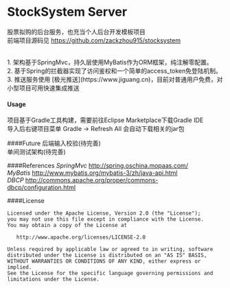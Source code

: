 # StockSystem Server
股票拟购的后台服务，也充当个人后台开发模板项目
<br/>
前端项目源码见 https://github.com/zackzhou915/stocksystem

<br />
1. 架构基于SpringMvc，持久层使用MyBatis作为ORM框架，纯注解零配置。
<br/>
2. 基于Spring的拦截器实现了访问鉴权和一个简单的access_token免登陆机制。
<br/>
3. 推送服务使用 [极光推送](https://www.jiguang.cn)，目前对普通用户免费，对小型项目可用快速集成推送

#### Usage
项目基于Gradle工具构建，需要前往Eclipse Marketplace下载Gradle IDE
<br/>
导入后右键项目菜单 Gradle -> Refresh All 会自动下载相关的jar包

####Future
后端输入校验(待完善)
<br/>
单间测试架构(待完善)

####References
*SpringMvc* http://spring.oschina.mopaas.com/
<br/>
*MyBatis* http://www.mybatis.org/mybatis-3/zh/java-api.html
<br/>
*DBCP* http://commons.apache.org/proper/commons-dbcp/configuration.html

####License

	Licensed under the Apache License, Version 2.0 (the "License");
	you may not use this file except in compliance with the License.
	You may obtain a copy of the License at

	   http://www.apache.org/licenses/LICENSE-2.0

	Unless required by applicable law or agreed to in writing, software
	distributed under the License is distributed on an "AS IS" BASIS,
	WITHOUT WARRANTIES OR CONDITIONS OF ANY KIND, either express or implied.
	See the License for the specific language governing permissions and
	limitations under the License.
